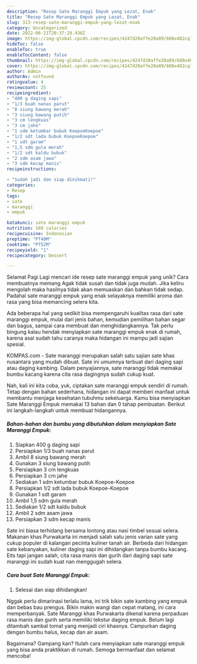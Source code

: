 ```yaml
---
description: "Resep Sate Maranggi Empuk yang Lezat, Enak"
title: "Resep Sate Maranggi Empuk yang Lezat, Enak"
slug: 313-resep-sate-maranggi-empuk-yang-lezat-enak
category: Uncategorized
date: 2022-06-21T20:37:29.436Z
image: https://img-global.cpcdn.com/recipes/4247d20affe20a89/680x482cq70/sate-maranggi-empuk-foto-resep-utama.jpg
hideToc: false
enableToc: true
enableTocContent: false
thumbnail: https://img-global.cpcdn.com/recipes/4247d20affe20a89/680x482cq70/sate-maranggi-empuk-foto-resep-utama.jpg
cover: https://img-global.cpcdn.com/recipes/4247d20affe20a89/680x482cq70/sate-maranggi-empuk-foto-resep-utama.jpg
author: Admin
authorAv: notfound
ratingvalue: 4
reviewcount: 25
recipeingredient:
- "400 g daging sapi"
- "1/3 buah nanas parut"
- "8 siung bawang merah"
- "3 siung bawang putih"
- "3 cm lengkuas"
- "3 cm jahe"
- "1 sdm ketumbar bubuk KoepoeKoepoe"
- "1/2 sdt lada bubuk KoepoeKoepoe"
- "1 sdt garam"
- "1,5 sdm gula merah"
- "1/2 sdt kaldu bubuk"
- "2 sdm asam jawa"
- "3 sdm kecap manis"
recipeinstructions:

- "Sudah jadi dan siap dinikmati!"
categories:
- Resep
tags:
- sate
- maranggi
- empuk

katakunci: sate maranggi empuk 
nutrition: 169 calories
recipecuisine: Indonesian
preptime: "PT40M"
cooktime: "PT52M"
recipeyield: "1"
recipecategory: Dessert

---
```



Selamat Pagi Lagi mencari ide resep sate maranggi empuk yang unik? Cara membuatnya memang Agak tidak susah dan tidak juga mudah. Jika keliru mengolah maka hasilnya tidak akan memuaskan dan bahkan tidak sedap. Padahal sate maranggi empuk yang enak selayaknya memiliki aroma dan rasa yang bisa memancing selera kita.


Ada beberapa hal yang sedikit bisa mempengaruhi kualitas rasa dari sate maranggi empuk, mulai dari jenis bahan, kemudian pemilihan bahan segar dan bagus, sampai cara membuat dan menghidangkannya. Tak perlu bingung kalau hendak menyiapkan sate maranggi empuk enak di rumah, karena asal sudah tahu caranya maka hidangan ini mampu jadi sajian spesial.

KOMPAS.com - Sate maranggi merupakan salah satu sajian sate khas nusantara yang mudah dibuat. Sate ini umumnya terbuat dari daging sapi atau daging kambing. Dalam penyajiannya, sate maranggi tidak memakai bumbu kacang karena cita rasa dagingnya sudah cukup kuat.


Nah, kali ini kita coba, yuk, ciptakan sate maranggi empuk sendiri di rumah. Tetap dengan bahan sederhana, hidangan ini dapat memberi manfaat untuk membantu menjaga kesehatan tubuhmu sekeluarga. Kamu bisa menyiapkan Sate Maranggi Empuk memakai 13 bahan dan 0 tahap pembuatan. Berikut ini langkah-langkah untuk membuat hidangannya.

<!--inarticleads1-->

##### Bahan-bahan dan bumbu yang dibutuhkan dalam menyiapkan Sate Maranggi Empuk:

1. Siapkan 400 g daging sapi
1. Persiapkan 1/3 buah nanas parut
1. Ambil 8 siung bawang merah
1. Gunakan 3 siung bawang putih
1. Persiapkan 3 cm lengkuas
1. Persiapkan 3 cm jahe
1. Sediakan 1 sdm ketumbar bubuk Koepoe-Koepoe
1. Persiapkan 1/2 sdt lada bubuk Koepoe-Koepoe
1. Gunakan 1 sdt garam
1. Ambil 1,5 sdm gula merah
1. Sediakan 1/2 sdt kaldu bubuk
1. Ambil 2 sdm asam jawa
1. Persiapkan 3 sdm kecap manis


Sate ini biasa terhidang bersama lontong atau nasi timbel sesuai selera. Makanan khas Purwakarta ini menjadi salah satu jenis varian sate yang cukup populer di kalangan pecinta kuliner tanah air. Berbeda dari hidangan sate kebanyakan, kuliner daging sapi ini dihidangkan tanpa bumbu kacang. Eits tapi jangan salah, cita rasa manis dan gurih dari daging sapi sate maranggi ini sudah kuat nan menggugah selera. 

<!--inarticleads2-->

##### Cara buat Sate Maranggi Empuk:


1. Selesai dan siap dihidangkan!

Nggak perlu dimarinasi terlalu lama, ini trik bikin sate kambing yang empuk dan bebas bau prengus. Bikin makin wangi dan cepat matang, ini cara memperbanyak. Sate Maranggi khas Purwakarta dikenal karena perpaduan rasa manis dan gurih serta memiliki tekstur daging empuk. Belum lagi ditambah sambal tomat yang menjadi ciri khasnya. Campurkan daging dengan bumbu halus, kecap dan air asam. 

Bagaimana? Gampang kan? Itulah cara menyiapkan sate maranggi empuk yang bisa anda praktikkan di rumah. Semoga bermanfaat dan selamat mencoba!
